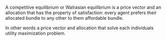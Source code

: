 
A competitive equilibrium or Walrasian equilibrium is a price vector and an allocation that has the property of satisfaction: every agent prefers their allocated bundle to any other to them affordable bundle.

In other words a price vector and allocation that solve each individuals utility maximization problem.